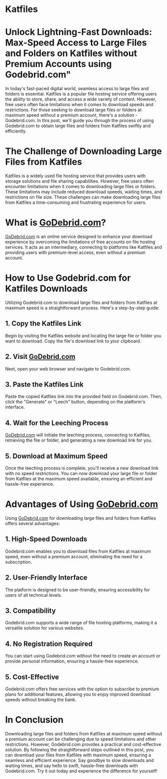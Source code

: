 # Katfiles
# Unlock Lightning-Fast Downloads: Max-Speed Access to Large Files and Folders on Katfiles without Premium Accounts using Godebrid.com"

In today's fast-paced digital world, seamless access to large files and folders is essential. Katfiles is a popular file hosting service offering users the ability to store, share, and access a wide variety of content. However, free users often face limitations when it comes to download speeds and restrictions. For those seeking to download large files or folders at maximum speed without a premium account, there's a solution - Godebrid.com. In this post, we'll guide you through the process of using Godebrid.com to obtain large files and folders from Katfiles swiftly and efficiently.

# The Challenge of Downloading Large Files from Katfiles

Katfiles is a widely used file hosting service that provides users with storage solutions and file sharing capabilities. However, free users often encounter limitations when it comes to downloading large files or folders. These limitations may include reduced download speeds, waiting times, and restrictions on file size. These challenges can make downloading large files from Katfiles a time-consuming and frustrating experience for users.

# What is [GoDebrid.com](https://godebrid.com/)?

[GoDebrid.com](https://godebrid.com/) is an online service designed to enhance your download experience by overcoming the limitations of free accounts on file hosting services. It acts as an intermediary, connecting to platforms like Katfiles and providing users with premium-level access, even without a premium account.

# How to Use Godebrid.com for Katfiles Downloads

Utilizing Godebrid.com to download large files and folders from Katfiles at maximum speed is a straightforward process. Here's a step-by-step guide:

## 1. Copy the Katfiles Link

Begin by visiting the Katfiles website and locating the large file or folder you want to download. Copy the file's download link to your clipboard.

## 2. Visit [GoDebrid.com](https://godebrid.com/)

Next, open your web browser and navigate to Godebrid.com.

## 3. Paste the Katfiles Link

Paste the copied Katfiles link into the provided field on Godebrid.com. Then, click the "Generate" or "Leech" button, depending on the platform's interface.

## 4. Wait for the Leeching Process

[GoDebrid.com](https://godebrid.com/) will initiate the leeching process, connecting to Katfiles, retrieving the file or folder, and generating a new download link for you.

## 5. Download at Maximum Speed

Once the leeching process is complete, you'll receive a new download link with no speed restrictions. You can now download your large file or folder from Katfiles at the maximum speed available, ensuring an efficient and hassle-free experience.

# Advantages of Using [GoDebrid.com](https://godebrid.com/)

Using [GoDebrid.com](https://godebrid.com/) for downloading large files and folders from Katfiles offers several advantages:

## 1. High-Speed Downloads

Godebrid.com enables you to download files from Katfiles at maximum speed, even without a premium account, eliminating the need for a subscription.

## 2. User-Friendly Interface

The platform is designed to be user-friendly, ensuring accessibility for users of all technical levels.

## 3. Compatibility

Godebrid.com supports a wide range of file hosting platforms, making it a versatile solution for various websites.

## 4. No Registration Required

You can start using Godebrid.com without the need to create an account or provide personal information, ensuring a hassle-free experience.

## 5. Cost-Effective

Godebrid.com offers free services with the option to subscribe to premium plans for additional features, allowing you to enjoy improved download speeds without breaking the bank.

# In Conclusion

Downloading large files and folders from Katfiles at maximum speed without a premium account can be challenging due to speed limitations and other restrictions. However, Godebrid.com provides a practical and cost-effective solution. By following the straightforward steps outlined in this post, you can download your files from Katfiles with maximum speed, ensuring a seamless and efficient experience. Say goodbye to slow downloads and waiting times, and say hello to swift, hassle-free downloads with Godebrid.com. Try it out today and experience the difference for yourself!
